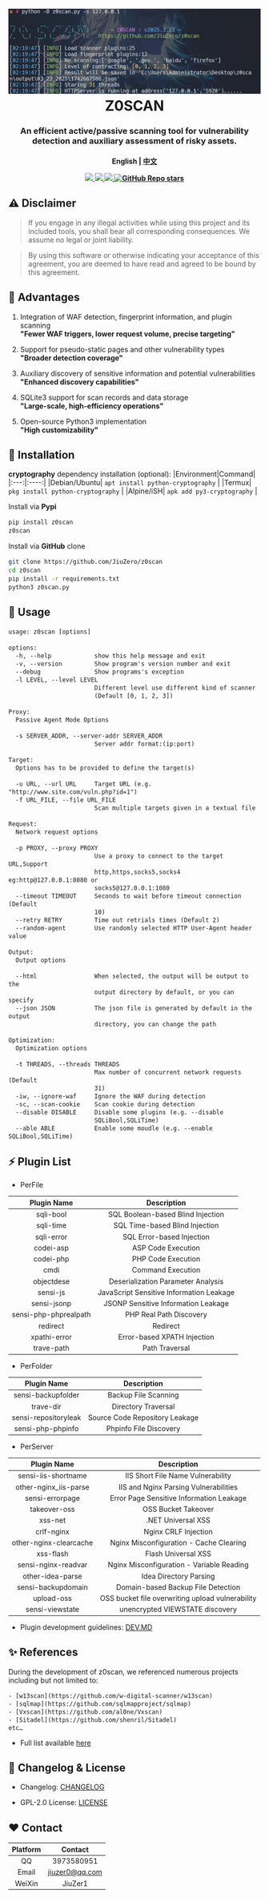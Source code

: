 <h1 align="center">
  <br>
  <img src="doc/logo.png">
  <br>
   Z0SCAN
  <br>
</h1>

<h3 align="center">An efficient active/passive scanning tool for vulnerability detection and auxiliary assessment of risky assets.</h4>

<h4 align="center" dir="auto">
  English | <a href="https://github.com/JiuZero/z0scan/blob/master/README.zh-CN.MD">中文</a>
</p>

<p align="center">
  <a href="https://www.python.org/">
      <img src="https://img.shields.io/badge/Language-Python3-yellow.svg">
  <a href="https://github.com/JiuZero/z0scan">
      <img src="https://img.shields.io/pypi/v/z0scan">
  <a href="https://www.gnu.org/licenses/gpl-2.0.en.html">
      <img src="https://img.shields.io/badge/License-GPL2-_red.svg">
      <img alt="GitHub Repo stars" src="https://img.shields.io/github/stars/jiuzero/z0scan">
  </a>
</p>

## ⚠️ Disclaimer

> If you engage in any illegal activities while using this project and its included tools, you shall bear all corresponding consequences. We assume no legal or joint liability.

> By using this software or otherwise indicating your acceptance of this agreement, you are deemed to have read and agreed to be bound by this agreement.

## 🌟 Advantages

1. Integration of WAF detection, fingerprint information, and plugin scanning  
**"Fewer WAF triggers, lower request volume, precise targeting"**

2. Support for pseudo-static pages and other vulnerability types  
**"Broader detection coverage"**

3. Auxiliary discovery of sensitive information and potential vulnerabilities  
**"Enhanced discovery capabilities"**

4. SQLite3 support for scan records and data storage  
**"Large-scale, high-efficiency operations"**

5. Open-source Python3 implementation  
**"High customizability"**

## 🔧 Installation

**cryptography** dependency installation (optional):
|Environment|Command|
|:---:|:----:|
|Debian/Ubuntu| `apt install python-cryptography` |
|Termux| `pkg install python-cryptography` |
|Alpine/iSH| `apk add py3-cryptography` |

Install via **Pypi**
```bash
pip install z0scan
z0scan
```

Install via **GitHub** clone
```bash
git clone https://github.com/JiuZero/z0scan
cd z0scan
pip install -r requirements.txt
python3 z0scan.py
```

## 🚀 Usage

```
usage: z0scan [options]

options:
  -h, --help            show this help message and exit
  -v, --version         Show program's version number and exit
  --debug               Show programs's exception
  -l LEVEL, --level LEVEL
                        Different level use different kind of scanner
                        (Default [0, 1, 2, 3])

Proxy:
  Passive Agent Mode Options

  -s SERVER_ADDR, --server-addr SERVER_ADDR
                        Server addr format:(ip:port)

Target:
  Options has to be provided to define the target(s)

  -u URL, --url URL     Target URL (e.g. "http://www.site.com/vuln.php?id=1")
  -f URL_FILE, --file URL_FILE
                        Scan multiple targets given in a textual file

Request:
  Network request options

  -p PROXY, --proxy PROXY
                        Use a proxy to connect to the target URL,Support
                        http,https,socks5,socks4 eg:http@127.0.0.1:8080 or
                        socks5@127.0.0.1:1080
  --timeout TIMEOUT     Seconds to wait before timeout connection (Default
                        10)
  --retry RETRY         Time out retrials times (Default 2)
  --random-agent        Use randomly selected HTTP User-Agent header value

Output:
  Output options

  --html                When selected, the output will be output to the
                        output directory by default, or you can specify
  --json JSON           The json file is generated by default in the output
                        directory, you can change the path

Optimization:
  Optimization options

  -t THREADS, --threads THREADS
                        Max number of concurrent network requests (Default
                        31)
  -iw, --ignore-waf     Ignore the WAF during detection
  -sc, --scan-cookie    Scan cookie during detection
  --disable DISABLE     Disable some plugins (e.g. --disable
                        SQLiBool,SQLiTime)
  --able ABLE           Enable some moudle (e.g. --enable SQLiBool,SQLiTime)
```

## ⚡️ Plugin List

- PerFile

|Plugin Name|Description|
|:---:|:----:|
|sqli-bool|SQL Boolean-based Blind Injection|
|sqli-time|SQL Time-based Blind Injection|
|sqli-error|SQL Error-based Injection|
|codei-asp|ASP Code Execution|
|codei-php|PHP Code Execution|
|cmdi|Command Execution|
|objectdese|Deserialization Parameter Analysis|
|sensi-js|JavaScript Sensitive Information Leakage|
|sensi-jsonp|JSONP Sensitive Information Leakage|
|sensi-php-phprealpath|PHP Real Path Discovery|
|redirect|Redirect|
|xpathi-error|Error-based XPATH Injection|
|trave-path|Path Traversal|

- PerFolder

|Plugin Name|Description|
|:---:|:----:|
|sensi-backupfolder|Backup File Scanning|
|trave-dir|Directory Traversal|
|sensi-repositoryleak|Source Code Repository Leakage|
|sensi-php-phpinfo|Phpinfo File Discovery|

- PerServer

|Plugin Name|Description|
|:---:|:----:|
|sensi-iis-shortname|IIS Short File Name Vulnerability|
|other-nginx_iis-parse|IIS and Nginx Parsing Vulnerabilities|
|sensi-errorpage|Error Page Sensitive Information Leakage|
|takeover-oss|OSS Bucket Takeover|
|xss-net|.NET Universal XSS|
|crlf-nginx|Nginx CRLF Injection|
|other-nginx-clearcache|Nginx Misconfiguration - Cache Clearing|
|xss-flash|Flash Universal XSS|
|sensi-nginx-readvar|Nginx Misconfiguration - Variable Reading|
|other-idea-parse|Idea Directory Parsing|
|sensi-backupdomain|Domain-based Backup File Detection|
|upload-oss| OSS bucket file overwriting upload vulnerability|
|sensi-viewstate|unencrypted VIEWSTATE discovery|

- Plugin development guidelines:
[DEV.MD](https://github.com/JiuZero/z0scan/blob/master/doc/DEV.MD)

## ✨ References

During the development of z0scan, we referenced numerous projects including but not limited to:
```
- [w13scan](https://github.com/w-digital-scanner/w13scan)
- [sqlmap](https://github.com/sqlmapproject/sqlmap)
- [Vxscan](https://github.com/al0ne/Vxscan)
- [Sitadel](https://github.com/shenril/Sitadel)
etc…
```

- Full list available [here](https://github.com/JiuZero/z0scan/blob/master/doc/THANKS.MD)

## 🔆 Changelog & License

- Changelog: [CHANGELOG](https://github.com/JiuZero/z0scan/blob/master/doc/CHANGE.MD)

- GPL-2.0 License: [LICENSE](https://github.com/JiuZero/z0scan/blob/master/LICENSE)

## ❤️ Contact

|Platform|Contact|
|:---:|:----:|
|QQ|3973580951|
|Email|jiuzer0@qq.com|
|WeiXin|JiuZer1|